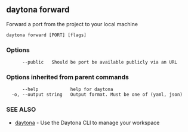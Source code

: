 ## daytona forward

Forward a port from the project to your local machine

```
daytona forward [PORT] [flags]
```

### Options

```
      --public   Should be port be available publicly via an URL
```

### Options inherited from parent commands

```
      --help            help for daytona
  -o, --output string   Output format. Must be one of (yaml, json)
```

### SEE ALSO

* [daytona](daytona.md)	 - Use the Daytona CLI to manage your workspace

